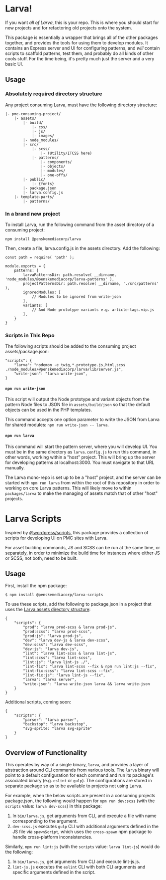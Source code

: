 # Larva!

If you want _all of Larva_, this is your repo. This is where you should start for new projects and for refactoring old projects onto the system.

This package is essentially a wrapper that brings all of the other packages together, and provides the tools for using them to develop modules. It contains an Express server and UI for configuring patterns, and _will_ contain scripts to scaffold patterns, test them, and probably do all kinds of other cools stuff. For the time being, it's pretty much just the server and a very basic UI.

## Usage

### Absolutely required directory structure

Any project consuming Larva, must have the following directory structure:

```
|- pmc-consuming-project/
	|- assets/
		|- build/
			|- css/
			|- js/
			|- images/
		|- node_modules/
		|- src/
			|- scss/
				|- (Utility/ITCSS here)
			|- patterns/
				|- components/
				|- objects/
				|- modules/
				|- one-offs/
		|- public/
			|- {fonts}
		|- package.json
		|- larva.config.js
	|- template-parts/
		|- patterns/
```

### In a brand new project

To install Larva, run the following command from the asset directory of a consuming project:
```
npm install @penskemediacorp/larva
```

Then, create a file, larva.config.js in the assets directory. Add the following:

```
const path = require( 'path' );

module.exports = {
	patterns: {
		larvaPatternsDir: path.resolve( __dirname, 'node_modules/@penskemediacorp/larva-patterns' ),
		projectPatternsDir: path.resolve( __dirname, './src/patterns' ),
		ignoredModules: [
			// Modules to be ignored from write-json
		],
		variants: [
			// And Node prototype variants e.g. article-tags.vip.js
		],
	}
}
```

### Scripts in This Repo

The following scripts should be added to the consuming project assets/package.json:

```language:json
"scripts": {
	"larva": "nodemon -e twig,*.prototype.js,html,scss ./node_modules/@penskemediacorp/larva/lib/server.js",
	"write-json": "larva write-json",
}
```

#### `npm run write-json`

This script will output the Node prototype and variant objects from the pattern Node files to JSON file in `assets/build/json` so that the default objects can be used in the PHP templates.

This command accepts one option parameter to write the JSON from Larva for shared modules: `npm run write-json -- larva`.

#### `npm run larva`

This command will start the pattern server, where you will develop UI. You must be in the same directory as `larva.config.js` to run this command, in other words, working within a "host" project. This will bring up the server for developing patterns at localhost:3000. You must navigate to that URL manually.

The Larva mono-repo is set up to be a "host" project, and the server can be started with `npm run larva` from within the root of this repository in order to working on core Larva patterns. This will likely move to within `packages/larva` to make the managing of assets match that of other "host" projects.

# Larva Scripts

Inspired by [@wordpress/scripts](https://github.com/WordPress/gutenberg/tree/master/packages/scripts), this package provides a collection of scripts for developing UI on PMC sites with Larva.

For asset building commands, JS and SCSS can be run at the same time, or separately, in order to minimize the build time for instances where either JS or SCSS, not both, need to be built.

## Usage

First, install the npm package:

```
$ npm install @penskemediacorp/larva-scripts
```

To use these scripts, add the following to package.json in a project that uses the [Larva assets directory structure](https://github.com/penske-media-corp/pmc-larva/tree/master/packages/larva#usage):

```
{
	"scripts": {
		"prod": "larva prod-scss & larva prod-js",
		"prod:scss": "larva prod-scss",
		"prod:js": "larva prod-js",
		"dev": "larva dev-js & larva dev-scss",
		"dev:scss": "larva dev-scss",
		"dev:js": "larva dev-js",
		"lint": "larva lint-scss & larva lint-js",
		"lint:scss": "larva lint-scss",
		"lint:js": "larva lint-js ./",
		"lint-fix": "larva lint-scss --fix & npm run lint:js --fix",
		"lint-fix:scss": "larva lint-scss --fix",
		"lint-fix:js": "larva lint-js --fix",
		"larva": "larva server",
		"write-json": "larva write-json larva && larva write-json
	}
}
```

Additional scripts, coming soon:
```
{
	"scripts": {
		"parser": "larva parser",
		"backstop": "larva backstop",
		"svg-sprite: "larva svg-sprite"
	}
}
```

## Overview of Functionality

This operates by way of a single binary, `larva`, and provides a layer of abstraction around CLI commands from various tools. The `larva` binary will point to a default configuration for each command and run its package's associated binary (e.g. `eslint` or `gulp`). The configurations are stored in separate package so as to be available to projects not using Larva.

For example, when the below scripts are present in a consuming projects package.json, the following would happen for `npm run dev:scss` (with the `scripts` value: `larva dev-scss`) in this package:
1. In `bin/larva.js`, get arguments from CLI, and execute a file with name corresponding to the argument.
2. `dev-scss.js` executes `gulp` CLI with additional arguments defined in the JS file via `spawnScript`, which uses the `cross-spawn` npm package to handle cross-platform inconsistencies.

Similarly, `npm run lint:js` (with the `scripts` value: `larva lint-js`) would do the following:
1. In `bin/larva.js`, get arguments from CLI and execute lint-js.js.
2. `lint-js.js` executes the `eslint` CLI with both CLI arguments and specific arguments defined in the script.

